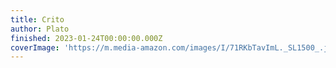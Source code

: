 ```yaml
---
title: Crito
author: Plato
finished: 2023-01-24T00:00:00.000Z
coverImage: 'https://m.media-amazon.com/images/I/71RKbTavImL._SL1500_.jpg'
---
```

